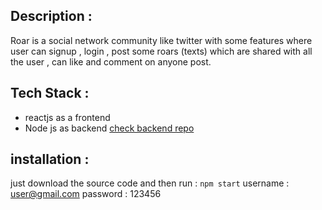 ## Description : 
Roar is a social network community like twitter with some features where user can signup , login , post some roars (texts) which are shared with all the user , can like and comment on anyone post.

## Tech Stack : 
- reactjs as a frontend 
- Node js as backend [check backend repo](https://github.com/amrgamal91/roar-social-network-backend)

## installation : 
just download the source code and then run : `npm start`
username : user@gmail.com
password : 123456
